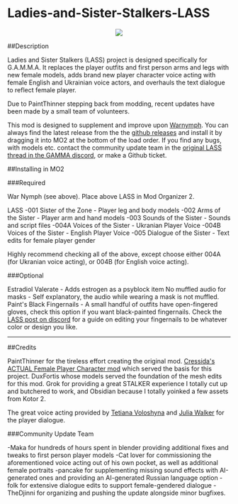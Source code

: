 # Ladies-and-Sister-Stalkers-LASS
<p align="center">
  <img src="https://github-production-user-asset-6210df.s3.amazonaws.com/134613305/281737040-585617d5-29ef-4f9c-a64b-93f3033f83c0.png">
</p>

##Description

Ladies and Sister Stalkers (LASS) project is designed specifically for G.A.M.M.A. It replaces the player outfits and first person arms and legs with new female models, adds brand new player character voice acting with female English and Ukrainian voice actors, and overhauls the text dialogue to reflect female player.

Due to PaintThinner stepping back from modding, recent updates have been made by a small team of volunteers.

This mod is designed to supplement and improve upon [Warnymph](https://www.moddb.com/mods/stalker-anomaly/addons/war-nymph). You can always find the latest release from the the [github releases](https://github.com/Paint-Thinner/Ladies-and-Sister-Stalkers-LASS/releases) and install it by dragging it into MO2 at the bottom of the load order. If you find any bugs, with models etc. contact the community update team in the [original LASS thread in the GAMMA discord](https://discord.com/channels/912320241713958912/1112579306309292072/1112579306309292072), or make a Github ticket.

##Installing in MO2

###Required

War Nymph (see above). Place above LASS in Mod Organizer 2.

LASS
-001 Sister of the Zone - Player leg and body models
-002 Arms of the Sister - Player arm and hand models
-003 Sounds of the Sister - Sounds and script files
-004A Voices of the Sister - Ukranian Player Voice
-004B Voices of the Sister - English Player Voice
-005 Dialogue of the Sister - Text edits for female player gender

Highly recommend checking all of the above, except choose either 004A (for Ukranian voice acting), or 004B (for English voice acting).

###Optional

Estradiol Valerate - Adds estrogen as a psyblock item
No muffled audio for masks - Self explanatory, the audio while wearing a mask is not muffled.
Paint's Black Fingernails - A small handful of outfits have open-fingered gloves, check this option if you want black-painted fingernails. Check the [LASS post on discord](https://discord.com/channels/912320241713958912/1112579306309292072/1210386464769183775) for a guide on editing your fingernails to be whatever color or design you like.

--- --- ---
##Credits

PaintThinner for the tireless effort creating the original mod. [Cressida's ACTUAL Female Player Character mod](https://github.com/CressidaIlliana/jubilant-octo-garbanzo) which served the basis for this project. DuxFortis whose models served the foundation of the mesh edits for this mod. Grok for providing a great STALKER experience I totally cut up and butchered to work, and Obsidian because I totally yoinked a few assets from Kotor 2.

The great voice acting provided by [Tetiana Voloshyna](https://voice123.com/voice-actor/tetjanavoloshina1996) and [Julia Walker](https://www.voplanet.com/julia-walker) for the player dialogue. 

###Community Update Team

-Maka for hundreds of hours spent in blender providing additional fixes and tweaks to first person player models
-Cat lover for commissioning the aforementioned voice acting out of his own pocket, as well as additional female portraits
-pancake for supplementing missing sound effects with AI-generated ones and providing an AI-generated Russian language option
-folk for extensive dialogue edits to support female-gendered dialogue
-TheDjinni for organizing and pushing the update alongside minor bugfixes.